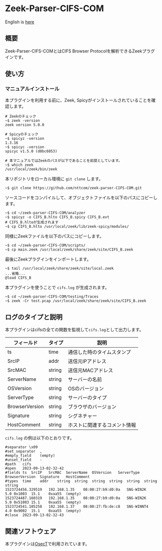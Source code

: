 # Zeek-Parser-CIFS-COM

English is [here](https://github.com/nttcom/zeek-parser-CIFS-COM/blob/main/README_en.md)

## 概要

Zeek-Parser-CIFS-COMとはCIFS Browser Protocolを解析できるZeekプラグインです。

## 使い方

### マニュアルインストール

本プラグインを利用する前に、Zeek, Spicyがインストールされていることを確認します。
```
# Zeekのチェック
~$ zeek -version
zeek version 5.0.0

# Spicyのチェック
~$ spicyz -version
1.3.16
~$ spicyc -version
spicyc v1.5.0 (d0bc6053)

# 本マニュアルではZeekのパスが以下であることを前提としています。
~$ which zeek
/usr/local/zeek/bin/zeek
```

本リポジトリをローカル環境に `git clone` します。
```
~$ git clone https://github.com/nttcom/zeek-parser-CIFS-COM.git
```

ソースコードをコンパイルして、オブジェクトファイルを以下のパスにコピーします。
```
~$ cd ~/zeek-parser-CIFS-COM/analyzer
~$ spicyz -o CIFS_B.hlto CIFS_B.spicy CIFS_B.evt
# CIFS_B.hltoが生成されます
~$ cp CIFS_B.hlto /usr/local/zeek/lib/zeek-spicy/modules/
```

同様にZeekファイルを以下のパスにコピーします。
```
~$ cd ~/zeek-parser-CIFS-COM/scripts/
~$ cp main.zeek /usr/local/zeek/share/zeek/site/CIFS_B.zeek
```

最後にZeekプラグインをインポートします。
```
~$ tail /usr/local/zeek/share/zeek/site/local.zeek
...省略...
@load CIFS_B
```

本プラグインを使うことで `cifs.log` が生成されます。
```
~$ cd ~/zeek-parser-CIFS-COM/testing/Traces
~$ zeek -Cr test.pcap /usr/local/zeek/share/zeek/site/CIFS_B.zeek
```

## ログのタイプと説明
本プラグインはcifsの全ての関数を監視して`cifs.log`として出力します。

| フィールド | タイプ | 説明 |
| --- | --- | --- |
| ts | time | 通信した時のタイムスタンプ |
| SrcIP | addr | 送信元IPアドレス  |
| SrcMAC | string | 送信元MACアドレス |
| ServerName | string | サーバーの名前 |
| OSVersion | string | OSのバージョン |
| ServerType | string | サーバーのタイプ |
| BrowserVersion | string | ブラウザのバージョン |
| Signature | string | シグネチャー |
| HostComment | string | ホストに関連するコメント情報 |

`cifs.log` の例は以下のとおりです。
```
#separator \x09
#set_separator	,
#empty_field	(empty)
#unset_field	-
#path	cifs
#open	2023-09-13-02-32-42
#fields	ts	SrcIP	SrcMAC	ServerName	OSVersion	ServerType	BrowserVersion	Signature	HostComment
#types	time	addr	string	string	string	string	string	string	string
1523724456.329519	192.168.1.35	08:00:27:b9:d0:0a	SNG-WIN2K	5.0	0x1003	15.1	0xaa55	(empty)
1523724487.160319	192.168.1.35	08:00:27:b9:d0:0a	SNG-WIN2K	5.0	0x51003	15.1	0xaa55	(empty)
1523724541.105258	192.168.1.37	08:00:27:fb:de:c8	SNG-WINNT4	4.0	0x9002	15.1	0xaa55	(empty)
#close	2023-09-13-02-32-43
```

## 関連ソフトウェア

本プラグインは[OsecT](https://github.com/nttcom/OsecT)で利用されています。
